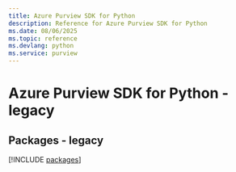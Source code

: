 ```yaml
---
title: Azure Purview SDK for Python
description: Reference for Azure Purview SDK for Python
ms.date: 08/06/2025
ms.topic: reference
ms.devlang: python
ms.service: purview
---
```

# Azure Purview SDK for Python - legacy
## Packages - legacy
[!INCLUDE [packages](purview-index.md)]